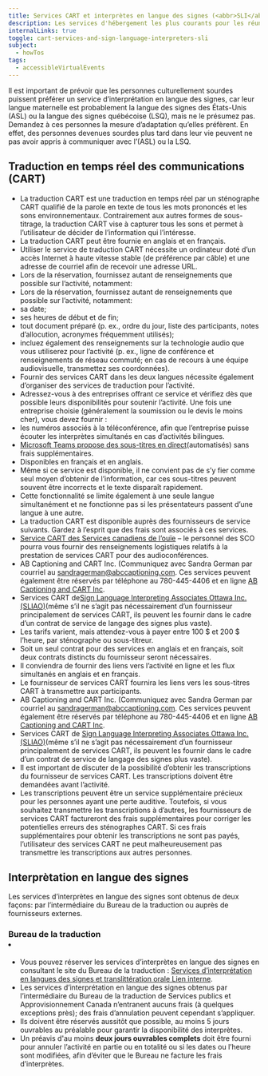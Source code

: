 ```yaml
---
title: Services CART et interprètes en langue des signes (<abbr>SLI</abbr>)
description: Les services d'hébergement les plus courants pour les réunions ou les événements sont les services de transcription en temps réel assistés par ordinateur (<abbr>CART</abbr>) et d'interprétation.
internalLinks: true
toggle: cart-services-and-sign-language-interpreters-sli
subject:
  - howTos
tags:
  - accessibleVirtualEvents
---
```


Il est important de prévoir que les personnes culturellement sourdes puissent préférer un service d’interprétation en langue des signes, car leur langue maternelle est probablement la langue des signes des États-Unis (<abbr>ASL</abbr>) ou la langue des signes québécoise (<abbr>LSQ</abbr>), mais ne le présumez pas. Demandez à ces personnes la mesure d’adaptation qu’elles préfèrent. En effet, des personnes devenues sourdes plus tard dans leur vie peuvent ne pas avoir appris à communiquer avec l’(<abbr>ASL</abbr>) ou la LSQ.

## Traduction en temps réel des communications (<abbr>CART</abbr>)

- La traduction CART est une traduction en temps réel par un sténographe CART qualifié de la parole en texte de tous les mots prononcés et les sons environnementaux. Contrairement aux autres formes de sous-titrage, la traduction CART vise à capturer tous les sons et permet à l’utilisateur de décider de l’information qui l’intéresse.
- La traduction CART peut être fournie en anglais et en français.
- Utiliser le service de traduction CART nécessite un ordinateur doté d’un accès Internet à haute vitesse stable (de préférence par câble) et une adresse de courriel afin de recevoir une adresse URL.
- Lors de la réservation, fournissez autant de renseignements que possible sur l’activité, notamment:
- Lors de la réservation, fournissez autant de renseignements que possible sur l’activité, notamment:
- sa date;
- ses heures de début et de fin;
- tout document préparé (p. ex., ordre du jour, liste des participants, notes d’allocution, acronymes fréquemment utilisés);
- incluez également des renseignements sur la technologie audio que vous utiliserez pour l’activité (p. ex., ligne de conférence et renseignements de réseau commuté; en cas de recours à une équipe audiovisuelle, transmettez ses coordonnées).
- Fournir des services CART dans les deux langues nécessite également d’organiser des services de traduction pour l’activité.
- Adressez-vous à des entreprises offrant ce service et vérifiez dès que possible leurs disponibilités pour soutenir l’activité. Une fois une entreprise choisie (généralement la soumission ou le devis le moins cher), vous devez fournir :
- les numéros associés à la téléconférence, afin que l’entreprise puisse écouter les interprètes simultanés en cas d’activités bilingues.
- [Microsoft Teams propose des sous-titres en direct](https://support.microsoft.com/fr-fr/office/utiliser-les-sous-titres-en-direct-dans-une-r%C3%A9union-teams-4be2d304-f675-4b57-8347-cbd000a21260)(automatisés) sans frais supplémentaires.
- Disponibles en français et en anglais.
- Même si ce service est disponible, il ne convient pas de s’y fier comme seul moyen d’obtenir de l’information, car ces sous-titres peuvent souvent être incorrects et le texte disparaît rapidement.
- Cette fonctionnalité se limite également à une seule langue simultanément et ne fonctionne pas si les présentateurs passent d’une langue à une autre.
- La traduction CART est disponible auprès des fournisseurs de service suivants. Gardez à l’esprit que des frais sont associés à ces services.
- [Service CART des Services canadiens de l’ouïe](https://www.chs.ca/fr/service/services-de-sous-titrage) – le personnel des SCO pourra vous fournir des renseignements logistiques relatifs à la prestation de services CART pour des audioconférences.
- AB Captioning and CART Inc. (Communiquez avec Sandra German par courriel au [sandragerman@abccaptioning.com](mailto:sandragerman@abccaptioning.com). Ces services peuvent également être réservés par téléphone au 780-445-4406 et en ligne [AB Captioning and CART Inc](https://abcaptioning.com).
- Services CART de[Sign Language Interpreting Associates Ottawa Inc. (SLIAO)](mailto:https://sliao.ca/fr/services/)(même s’il ne s’agit pas nécessairement d’un fournisseur principalement de services CART, ils peuvent les fournir dans le cadre d’un contrat de service de langage des signes plus vaste).
- Les tarifs varient, mais attendez-vous à payer entre 100 $ et 200 $ l’heure, par sténographe ou sous-titreur.
- Soit un seul contrat pour des services en anglais et en français, soit deux contrats distincts du fournisseur seront nécessaires.
- Il conviendra de fournir des liens vers l’activité en ligne et les flux simultanés en anglais et en français.
- Le fournisseur de services CART fournira les liens vers les sous-titres CART à transmettre aux participants.
- AB Captioning and CART Inc. (Communiquez avec Sandra German par courriel au [sandragerman@abccaptioning.com](mailto:sandragerman@abccaptioning.com). Ces services peuvent également être réservés par téléphone au 780-445-4406 et en ligne [AB Captioning and CART Inc](https://abcaptioning.com).
- Services CART de [Sign Language Interpreting Associates Ottawa Inc. (SLIAO)](mailto:https://sliao.ca/fr/services/)(même s’il ne s’agit pas nécessairement d’un fournisseur principalement de services CART, ils peuvent les fournir dans le cadre d’un contrat de service de langage des signes plus vaste).
- Il est important de discuter de la possibilité d’obtenir les transcriptions du fournisseur de services CART. Les transcriptions doivent être demandées avant l’activité.
- Les transcriptions peuvent être un service supplémentaire précieux pour les personnes ayant une perte auditive. Toutefois, si vous souhaitez transmettre les transcriptions à d’autres, les fournisseurs de services CART factureront des frais supplémentaires pour corriger les potentielles erreurs des sténographes CART. Si ces frais supplémentaires pour obtenir les transcriptions ne sont pas payés, l’utilisateur des services CART ne peut malheureusement pas transmettre les transcriptions aux autres personnes.

## Interprètation en langue des signes

Les services d’interprètes en langue des signes sont obtenus de deux façons: par l’intermédiaire du Bureau de la traduction ou auprès de fournisseurs externes.

### Bureau de la traduction <li>

- Vous pouvez réserver les services d’interprètes en langue des signes en consultant le site du Bureau de la traduction : [Services d’interprétation en langues des signes et translittération orale<span class="fas fa-external-link-square-alt mrgn-lft-sm mrgn-rght-sm" aria-hidden="true"></span><span class="wb-inv"> Lien interne</span>](https://gcintranet.tpsgc-pwgsc.gc.ca/bt-tb/interpretation/visuelle-visual-fra.html).
- Les services d’interprétation en langue des signes obtenus par l’intermédiaire du Bureau de la traduction de Services publics et Approvisionnement Canada n’entranent aucuns frais (à quelques exceptions près); des frais d’annulation peuvent cependant s’appliquer.
- Ils doivent être réservés aussitôt que possible, au moins 5 jours ouvrables au préalable pour garantir la disponibilité des interprètes.
- Un préavis d'au moins **deux jours ouvrables complets** doit être fourni pour annuler l’activité en partie ou en totalité ou si les dates ou l’heure sont modifiées, afin d’éviter que le Bureau ne facture les frais d’interprètes.
